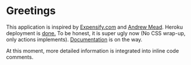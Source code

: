 # Greetings

This application is inspired by [Expensify.com](https://www.expensify.com/) and [Andrew Mead](https://twitter.com/andrew_j_mead?lang=en).
Heroku deployment is [done.](https://react-tallybookexpensify-app.herokuapp.com/) To be honest, it is super ugly now (No CSS wrap-up, only actions implements). [Documentation](https://github.com/ZijingMo/After_Graduation/tree/master/React.JS/tallBook-app) is on the way. 

At this moment, more detailed information is integrated into inline code comments.
